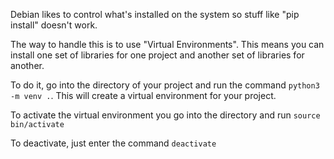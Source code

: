 Debian likes to control what's installed on the system so stuff like "pip install" doesn't work.

The way to handle this is to use "Virtual Environments". This means you can install one set of libraries for one project and another set of libraries for another.

To do it, go into the directory of your project and run the command `python3 -m venv .`. This will create a virtual environment for your project.

To activate the virtual environment you go into the directory and run `source bin/activate`

To deactivate, just enter the command `deactivate`
